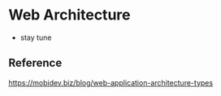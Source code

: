 # Web Architecture

* stay tune


## Reference
https://mobidev.biz/blog/web-application-architecture-types